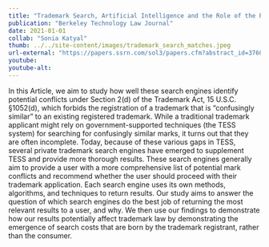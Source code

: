 ```yaml
---
title: "Trademark Search, Artificial Intelligence and the Role of the Private Sector"
publication: "Berkeley Technology Law Journal"
date: 2021-01-01
collab: "Sonia Katyal"
thumb: ../../site-content/images/trademark_search_matches.jpeg
url-external: "https://papers.ssrn.com/sol3/papers.cfm?abstract_id=3760112"
youtube: 
youtube-alt: 
---
```


In this Article, we aim to study how well these search engines identify potential conflicts under Section 2(d) of the Trademark Act, 15 U.S.C. §1052(d),  which forbids the registration of a trademark that is “confusingly similar” to an existing registered trademark. While a traditional trademark applicant might rely on government-supported techniques (the TESS system) for searching for confusingly similar marks, it turns out that they are often incomplete. Today, because of these various gaps in TESS, several private trademark search engines have emerged to supplement TESS and provide more thorough results. These search engines generally aim to provide a user with a more comprehensive list of potential mark conflicts and recommend whether the user should proceed with their trademark application. Each search engine uses its own methods, algorithms, and techniques to return results. Our study aims to answer the question of which search engines do the best job of returning the most relevant results to a user, and why. We then use our findings to demonstrate how our results potentially affect trademark law by demonstrating the emergence of search costs that are born by the trademark registrant, rather than the consumer.

